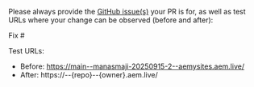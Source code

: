 Please always provide the [GitHub issue(s)](../issues) your PR is for, as well as test URLs where your change can be observed (before and after):

Fix #<gh-issue-id>

Test URLs:
- Before: https://main--manasmaji-20250915-2--aemysites.aem.live/
- After: https://<branch>--{repo}--{owner}.aem.live/
